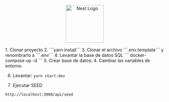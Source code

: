 <p align="center">
  <a href="http://nestjs.com/" target="blank"><img src="https://nestjs.com/img/logo-small.svg" width="120" alt="Nest Logo" /></a>
</p>
1. Clonar proyecto
2. ```yarn install```
3. Clonar el archivo ```.env.template``` y renombrarlo a ```.env```
4. Levantar la base de datos SQL
```
docker-compose up -d
```
5. Crear base de datos:
4. Cambiar las variables de entorno

6. Levantar: ```yarn start:dev```

7. Ejecutar SEED 
```
http://localhost:3000/api/seed
```